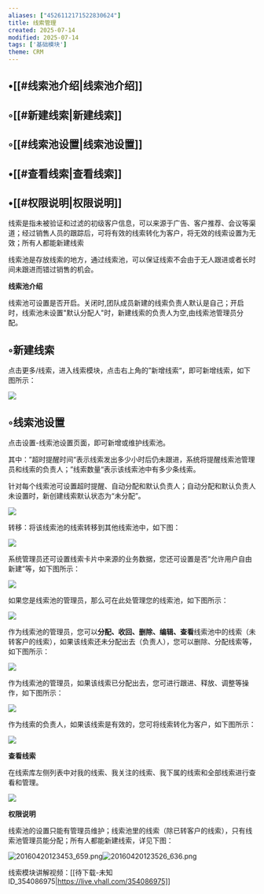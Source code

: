 ```yaml
---
aliases: ["4526112171522830624"]
title: 线索管理
created: 2025-07-14
modified: 2025-07-14
tags: ['基础模块']
theme: CRM
---
```


## •[[#线索池介绍|线索池介绍]]

## ◦[[#新建线索|新建线索]]

## ◦[[#线索池设置|线索池设置]]

## •[[#查看线索|查看线索]]

## •[[#权限说明|权限说明]]

线索是指未被验证和过滤的初级客户信息，可以来源于广告、客户推荐、会议等渠道；经过销售人员的跟踪后，可将有效的线索转化为客户，将无效的线索设置为无效；所有人都能新建线索

线索池是存放线索的地方，通过线索池，可以保证线索不会由于无人跟进或者长时间未跟进而错过销售的机会。

**线索池介绍**

线索池可设置是否开启。关闭时,团队成员新建的线索负责人默认是自己；开启时，线索池未设置"默认分配人"时，新建线索的负责人为空,由线索池管理员分配。

## ◦新建线索

点击更多/线索，进入线索模块，点击右上角的”新增线索“，即可新增线索，如下图所示：

![](cca8275dfc1232b1cd531388fad8e6e8.jpg)

## ◦线索池设置

点击设置-线索池设置页面，即可新增或维护线索池。

其中：”超时提醒时间“表示线索发出多少小时后仍未跟进，系统将提醒线索池管理员和线索的负责人；”线索数量“表示该线索池中有多少条线索。

针对每个线索池可设置超时提醒、自动分配和默认负责人；自动分配和默认负责人未设置时，新创建线索默认状态为“未分配”。

![](41e0165cc7507cc7c898802fb75d6ac9.jpg)

转移：将该线索池的线索转移到其他线索池中，如下图：

![](699173c184a6701613211c56135671fa.jpg)

系统管理员还可设置线索卡片中来源的业务数据，您还可设置是否“允许用户自由新建”等，如下图所示：

![](5dfada3b970d8e643792a604eadb1948.jpg)

如果您是线索池的管理员，那么可在此处管理您的线索池，如下图所示：

![](e1d3534bf84e2c08189d1a7a2faaf39e.jpg)

作为线索池的管理员，您可以**分配、收回、删除、编辑、查看**线索池中的线索（未转客户的线索），如果该线索还未分配出去（负责人），您可以删除、分配线索等，如下图所示：

![](8751d2992e1af5980c27cbce16fc48b9.jpg)

作为线索池的管理员，如果该线索已分配出去，您可进行跟进、释放、调整等操作，如下图所示：

![](fde5e83ce26b611e15d082a62a0fcdd0.jpg)

作为线索的负责人，如果该线索是有效的，您可将线索转化为客户，如下图所示：

![](39811a815eaf5154b81b8b9d198c96ac.jpg)

**查看线索**

在线索库左侧列表中对我的线索、我关注的线索、我下属的线索和全部线索进行查看和管理。

![](48b2079e38e717e7865e26c84c2262b8.jpg)

**权限说明**

线索池的设置只能有管理员维护；线索池里的线索（除已转客户的线索），只有线索池管理员能分配；所有人都能新建线索，详见下图：

![](5ceb8509901c9285103b95361679a430.jpg "20160420123453_659.png")![](15bd011bcb884a28271d9aa92778dfba.jpg "20160420123526_636.png")

线索模块讲解视频：[[待下载-未知ID_354086975|https://live.vhall.com/354086975]]